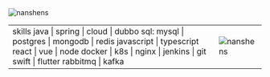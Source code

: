 <img src="https://raw.github.com/nanshens/nanshens/master/source/github.gif" alt="nanshens" /> 
<html>
    <table style="margin-left: auto; margin-right: auto;">
        <tr>
            <td>
                skills   
java | spring | cloud | dubbo   
sql: mysql | postgres | mongodb | redis   
javascript | typescript    
react | vue | node   
docker | k8s | nginx | jenkins | git   
swift | flutter   
rabbitmq | kafka   
            </td>
            <td>
                <img src="https://github-readme-stats.vercel.app/api?username=nanshens&show_icons=true" alt="nanshens" /> 
            </td>
        </tr>
    </table>
</html>
 
   
  
     
<!--   ![ReadMe Card](https://github-readme-stats.vercel.app/api/pin/?username=nanshens&repo=springbootdemo) -->
